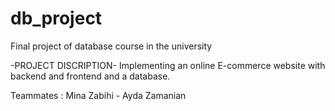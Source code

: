 # db_project
Final project of database course in the university

-PROJECT DISCRIPTION-
Implementing an online E-commerce website with backend and frontend and a database.

Teammates : Mina Zabihi - Ayda Zamanian

